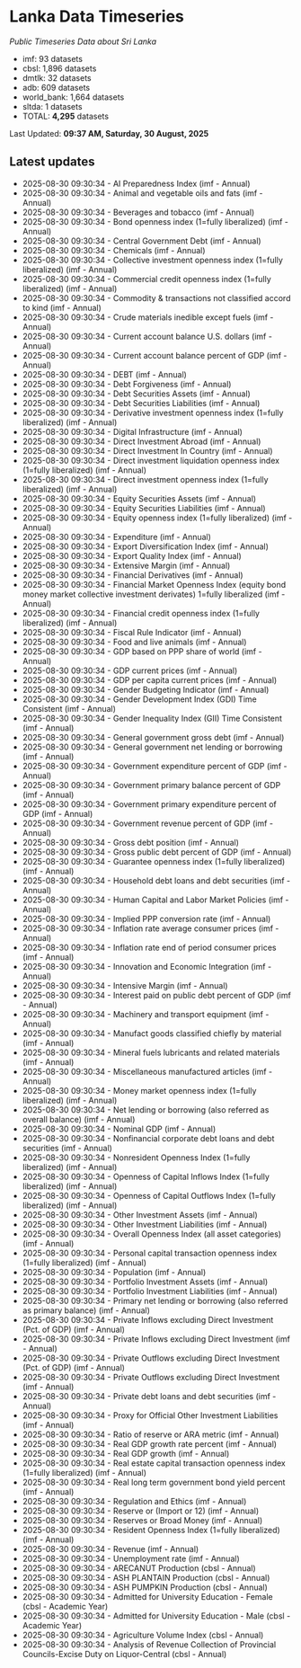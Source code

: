 # Lanka Data Timeseries
*Public Timeseries Data about Sri Lanka*

* imf: 93 datasets
* cbsl: 1,896 datasets
* dmtlk: 32 datasets
* adb: 609 datasets
* world_bank: 1,664 datasets
* sltda: 1 datasets
* TOTAL: **4,295** datasets

Last Updated: **09:37 AM, Saturday, 30 August, 2025**

## Latest updates

* 2025-08-30 09:30:34 - AI Preparedness Index (imf - Annual)
* 2025-08-30 09:30:34 - Animal and vegetable oils and fats (imf - Annual)
* 2025-08-30 09:30:34 - Beverages and tobacco (imf - Annual)
* 2025-08-30 09:30:34 - Bond openness index (1=fully liberalized) (imf - Annual)
* 2025-08-30 09:30:34 - Central Government Debt (imf - Annual)
* 2025-08-30 09:30:34 - Chemicals (imf - Annual)
* 2025-08-30 09:30:34 - Collective investment openness index (1=fully liberalized) (imf - Annual)
* 2025-08-30 09:30:34 - Commercial credit openness index (1=fully liberalized) (imf - Annual)
* 2025-08-30 09:30:34 - Commodity & transactions not classified accord to kind (imf - Annual)
* 2025-08-30 09:30:34 - Crude materials inedible except fuels (imf - Annual)
* 2025-08-30 09:30:34 - Current account balance U.S. dollars (imf - Annual)
* 2025-08-30 09:30:34 - Current account balance percent of GDP (imf - Annual)
* 2025-08-30 09:30:34 - DEBT (imf - Annual)
* 2025-08-30 09:30:34 - Debt Forgiveness (imf - Annual)
* 2025-08-30 09:30:34 - Debt Securities Assets (imf - Annual)
* 2025-08-30 09:30:34 - Debt Securities Liabilities (imf - Annual)
* 2025-08-30 09:30:34 - Derivative investment openness index (1=fully liberalized) (imf - Annual)
* 2025-08-30 09:30:34 - Digital Infrastructure (imf - Annual)
* 2025-08-30 09:30:34 - Direct Investment Abroad (imf - Annual)
* 2025-08-30 09:30:34 - Direct Investment In Country (imf - Annual)
* 2025-08-30 09:30:34 - Direct investment liquidation openness index (1=fully liberalized) (imf - Annual)
* 2025-08-30 09:30:34 - Direct investment openness index (1=fully liberalized) (imf - Annual)
* 2025-08-30 09:30:34 - Equity Securities Assets (imf - Annual)
* 2025-08-30 09:30:34 - Equity Securities Liabilities (imf - Annual)
* 2025-08-30 09:30:34 - Equity openness index (1=fully liberalized) (imf - Annual)
* 2025-08-30 09:30:34 - Expenditure (imf - Annual)
* 2025-08-30 09:30:34 - Export Diversification Index (imf - Annual)
* 2025-08-30 09:30:34 - Export Quality Index (imf - Annual)
* 2025-08-30 09:30:34 - Extensive Margin (imf - Annual)
* 2025-08-30 09:30:34 - Financial Derivatives (imf - Annual)
* 2025-08-30 09:30:34 - Financial Market Openness Index (equity bond money market collective investment derivates) 1=fully liberalized (imf - Annual)
* 2025-08-30 09:30:34 - Financial credit openness index (1=fully liberalized) (imf - Annual)
* 2025-08-30 09:30:34 - Fiscal Rule Indicator (imf - Annual)
* 2025-08-30 09:30:34 - Food and live animals (imf - Annual)
* 2025-08-30 09:30:34 - GDP based on PPP share of world (imf - Annual)
* 2025-08-30 09:30:34 - GDP current prices (imf - Annual)
* 2025-08-30 09:30:34 - GDP per capita current prices (imf - Annual)
* 2025-08-30 09:30:34 - Gender Budgeting Indicator (imf - Annual)
* 2025-08-30 09:30:34 - Gender Development Index (GDI) Time Consistent (imf - Annual)
* 2025-08-30 09:30:34 - Gender Inequality Index (GII) Time Consistent (imf - Annual)
* 2025-08-30 09:30:34 - General government gross debt (imf - Annual)
* 2025-08-30 09:30:34 - General government net lending or borrowing (imf - Annual)
* 2025-08-30 09:30:34 - Government expenditure percent of GDP (imf - Annual)
* 2025-08-30 09:30:34 - Government primary balance percent of GDP (imf - Annual)
* 2025-08-30 09:30:34 - Government primary expenditure percent of GDP (imf - Annual)
* 2025-08-30 09:30:34 - Government revenue percent of GDP (imf - Annual)
* 2025-08-30 09:30:34 - Gross debt position (imf - Annual)
* 2025-08-30 09:30:34 - Gross public debt percent of GDP (imf - Annual)
* 2025-08-30 09:30:34 - Guarantee openness index (1=fully liberalized) (imf - Annual)
* 2025-08-30 09:30:34 - Household debt loans and debt securities (imf - Annual)
* 2025-08-30 09:30:34 - Human Capital and Labor Market Policies (imf - Annual)
* 2025-08-30 09:30:34 - Implied PPP conversion rate (imf - Annual)
* 2025-08-30 09:30:34 - Inflation rate average consumer prices (imf - Annual)
* 2025-08-30 09:30:34 - Inflation rate end of period consumer prices (imf - Annual)
* 2025-08-30 09:30:34 - Innovation and Economic Integration (imf - Annual)
* 2025-08-30 09:30:34 - Intensive Margin (imf - Annual)
* 2025-08-30 09:30:34 - Interest paid on public debt percent of GDP (imf - Annual)
* 2025-08-30 09:30:34 - Machinery and transport equipment (imf - Annual)
* 2025-08-30 09:30:34 - Manufact goods classified chiefly by material (imf - Annual)
* 2025-08-30 09:30:34 - Mineral fuels lubricants and related materials (imf - Annual)
* 2025-08-30 09:30:34 - Miscellaneous manufactured articles (imf - Annual)
* 2025-08-30 09:30:34 - Money market openness index (1=fully liberalized) (imf - Annual)
* 2025-08-30 09:30:34 - Net lending or borrowing (also referred as overall balance) (imf - Annual)
* 2025-08-30 09:30:34 - Nominal GDP (imf - Annual)
* 2025-08-30 09:30:34 - Nonfinancial corporate debt loans and debt securities (imf - Annual)
* 2025-08-30 09:30:34 - Nonresident Openness Index (1=fully liberalized) (imf - Annual)
* 2025-08-30 09:30:34 - Openness of Capital Inflows Index (1=fully liberalized) (imf - Annual)
* 2025-08-30 09:30:34 - Openness of Capital Outflows Index (1=fully liberalized) (imf - Annual)
* 2025-08-30 09:30:34 - Other Investment Assets (imf - Annual)
* 2025-08-30 09:30:34 - Other Investment Liabilities (imf - Annual)
* 2025-08-30 09:30:34 - Overall Openness Index (all asset categories) (imf - Annual)
* 2025-08-30 09:30:34 - Personal capital transaction openness index (1=fully liberalized) (imf - Annual)
* 2025-08-30 09:30:34 - Population (imf - Annual)
* 2025-08-30 09:30:34 - Portfolio Investment Assets (imf - Annual)
* 2025-08-30 09:30:34 - Portfolio Investment Liabilities (imf - Annual)
* 2025-08-30 09:30:34 - Primary net lending or borrowing (also referred as primary balance) (imf - Annual)
* 2025-08-30 09:30:34 - Private Inflows excluding Direct Investment (Pct. of GDP) (imf - Annual)
* 2025-08-30 09:30:34 - Private Inflows excluding Direct Investment (imf - Annual)
* 2025-08-30 09:30:34 - Private Outflows excluding Direct Investment (Pct. of GDP) (imf - Annual)
* 2025-08-30 09:30:34 - Private Outflows excluding Direct Investment (imf - Annual)
* 2025-08-30 09:30:34 - Private debt loans and debt securities (imf - Annual)
* 2025-08-30 09:30:34 - Proxy for Official Other Investment Liabilities (imf - Annual)
* 2025-08-30 09:30:34 - Ratio of reserve or ARA metric (imf - Annual)
* 2025-08-30 09:30:34 - Real GDP growth rate percent (imf - Annual)
* 2025-08-30 09:30:34 - Real GDP growth (imf - Annual)
* 2025-08-30 09:30:34 - Real estate capital transaction openness index (1=fully liberalized) (imf - Annual)
* 2025-08-30 09:30:34 - Real long term government bond yield percent (imf - Annual)
* 2025-08-30 09:30:34 - Regulation and Ethics (imf - Annual)
* 2025-08-30 09:30:34 - Reserve or (Import or 12) (imf - Annual)
* 2025-08-30 09:30:34 - Reserves or Broad Money (imf - Annual)
* 2025-08-30 09:30:34 - Resident Openness Index (1=fully liberalized) (imf - Annual)
* 2025-08-30 09:30:34 - Revenue (imf - Annual)
* 2025-08-30 09:30:34 - Unemployment rate (imf - Annual)
* 2025-08-30 09:30:34 - ARECANUT Production (cbsl - Annual)
* 2025-08-30 09:30:34 - ASH PLANTAIN Production (cbsl - Annual)
* 2025-08-30 09:30:34 - ASH PUMPKIN Production (cbsl - Annual)
* 2025-08-30 09:30:34 - Admitted for University Education - Female (cbsl - Academic Year)
* 2025-08-30 09:30:34 - Admitted for University Education - Male (cbsl - Academic Year)
* 2025-08-30 09:30:34 - Agriculture Volume Index (cbsl - Annual)
* 2025-08-30 09:30:34 - Analysis of Revenue Collection of Provincial Councils-Excise Duty on Liquor-Central (cbsl - Annual)